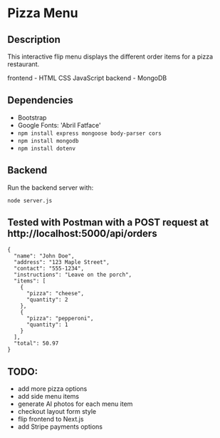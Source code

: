 # Pizza Menu

## Description

This interactive flip menu displays the different order items for a pizza restaurant.

frontend - HTML CSS JavaScript
backend - MongoDB

## Dependencies

- Bootstrap
- Google Fonts: 'Abril Fatface'
- `npm install express mongoose body-parser cors`
- `npm install mongodb`
- `npm install dotenv`

## Backend

Run the backend server with:

```
node server.js
```

## Tested with Postman with a POST request at http://localhost:5000/api/orders

```
{
  "name": "John Doe",
  "address": "123 Maple Street",
  "contact": "555-1234",
  "instructions": "Leave on the porch",
  "items": [
    {
      "pizza": "cheese",
      "quantity": 2
    },
    {
      "pizza": "pepperoni",
      "quantity": 1
    }
  ],
  "total": 50.97
}

```

## TODO:

- add more pizza options
- add side menu items
- generate AI photos for each menu item
- checkout layout form style
- flip frontend to Next.js
- add Stripe payments options
